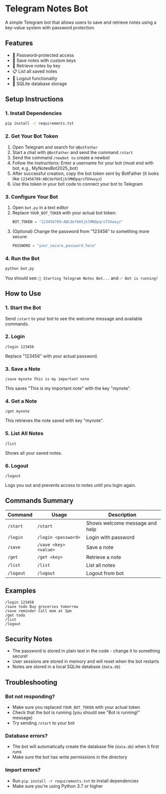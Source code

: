 # Telegram Notes Bot

A simple Telegram bot that allows users to save and retrieve notes using a key-value system with password protection.

## Features

- 🔐 Password-protected access
- 💾 Save notes with custom keys
- 📖 Retrieve notes by key
- 📋 List all saved notes
- 🚪 Logout functionality
- 💾 SQLite database storage

## Setup Instructions

### 1. Install Dependencies

```bash
pip install -r requirements.txt
```

### 2. Get Your Bot Token

1. Open Telegram and search for `@BotFather`
2. Start a chat with `@BotFather` and send the command `/start`
3. Send the command `/newbot to` create a newbot
4. Follow the instructions:
   Enter a username for your bot (must end with bot, e.g., MyNotesBot2025_bot)
5. After successful creation, copy the bot token sent by BotFather (it looks like `123456789:ABCdefGHIjklMNOpqrsTUVwxyz`)
6. Use this token in your bot code to connect your bot to Telegram


### 3. Configure Your Bot

1. Open `bot.py` in a text editor
2. Replace `YOUR_BOT_TOKEN` with your actual bot token:
   ```python
   BOT_TOKEN = "123456789:ABCdefGHIjklMNOpqrsTUVwxyz"
   ```
3. (Optional) Change the password from "123456" to something more secure:
   ```python
   PASSWORD = "your_secure_password_here"
   ```

### 4. Run the Bot

```bash
python bot.py
```

You should see: `🤖 Starting Telegram Notes Bot...` and `✅ Bot is running!`

## How to Use

### 1. Start the Bot
Send `/start` to your bot to see the welcome message and available commands.

### 2. Login
```
/login 123456
```
Replace "123456" with your actual password.

### 3. Save a Note
```
/save mynote This is my important note
```
This saves "This is my important note" with the key "mynote".

### 4. Get a Note
```
/get mynote
```
This retrieves the note saved with key "mynote".

### 5. List All Notes
```
/list
```
Shows all your saved notes.

### 6. Logout
```
/logout
```
Logs you out and prevents access to notes until you login again.

## Commands Summary

| Command | Usage | Description |
|---------|-------|-------------|
| `/start` | `/start` | Shows welcome message and help |
| `/login` | `/login <password>` | Login with password |
| `/save` | `/save <key> <value>` | Save a note |
| `/get` | `/get <key>` | Retrieve a note |
| `/list` | `/list` | List all notes |
| `/logout` | `/logout` | Logout from bot |

## Examples

```
/login 123456
/save todo Buy groceries tomorrow
/save reminder Call mom at 3pm
/get todo
/list
/logout
```

## Security Notes

- The password is stored in plain text in the code - change it to something secure!
- User sessions are stored in memory and will reset when the bot restarts
- Notes are stored in a local SQLite database (`data.db`)

## Troubleshooting

### Bot not responding?
- Make sure you replaced `YOUR_BOT_TOKEN` with your actual token
- Check that the bot is running (you should see "Bot is running!" message)
- Try sending `/start` to your bot

### Database errors?
- The bot will automatically create the database file (`data.db`) when it first runs
- Make sure the bot has write permissions in the directory

### Import errors?
- Run `pip install -r requirements.txt` to install dependencies
- Make sure you're using Python 3.7 or higher 